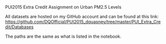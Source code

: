 PUI2015 Extra Credit Assignment on Urban PM2.5 Levels

All datasets are hosted on my GitHub account and can be found at this link:
https://github.com/DQOfficial/PUI2015_dquasney/tree/master/PUI_Extra_Credit/Databases

The paths are the same as what is listed in the notebook.